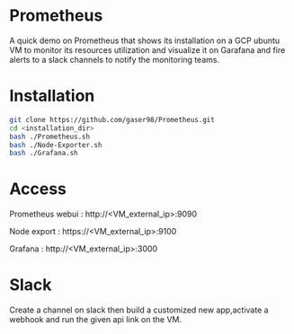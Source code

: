 # Prometheus
A quick demo on Prometheus that shows its installation on a GCP ubuntu VM to monitor its resources utilization and visualize it on Garafana and fire alerts to a slack channels to notify the monitoring teams.

# Installation
```bash
git clone https://github.com/gaser98/Prometheus.git
cd <installation_dir>
bash ./Prometheus.sh
bash ./Node-Exporter.sh
bash ./Grafana.sh
```
# Access
Prometheus webui : http://<VM_external_ip>:9090

Node export      : https://<VM_external_ip>:9100

Grafana          : http://<VM_external_ip>:3000

# Slack
Create a channel on slack then build a customized new app,activate a webhook and run the given api link on the VM.


